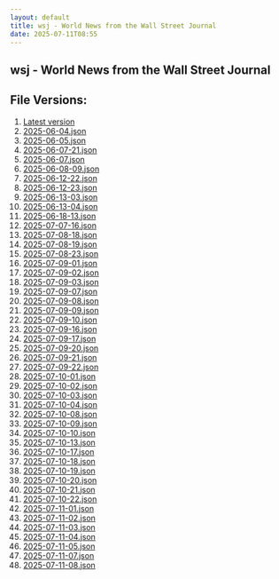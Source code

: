 ```yaml
---
layout: default
title: wsj - World News from the Wall Street Journal
date: 2025-07-11T08:55
---
```


## wsj - World News from the Wall Street Journal

<div id="data-chart"></div>
<div id="data-table"></div>
<script>
document.addEventListener('DOMContentLoaded', function(){
  document.getElementById('data-table').textContent = 'This source isn't supported for tables yet.';
});
</script>

## File Versions:
1. [Latest version](./latest.json)
2. [2025-06-04.json](./2025-06-04.json)
3. [2025-06-05.json](./2025-06-05.json)
4. [2025-06-07-21.json](./2025-06-07-21.json)
5. [2025-06-07.json](./2025-06-07.json)
6. [2025-06-08-09.json](./2025-06-08-09.json)
7. [2025-06-12-22.json](./2025-06-12-22.json)
8. [2025-06-12-23.json](./2025-06-12-23.json)
9. [2025-06-13-03.json](./2025-06-13-03.json)
10. [2025-06-13-04.json](./2025-06-13-04.json)
11. [2025-06-18-13.json](./2025-06-18-13.json)
12. [2025-07-07-16.json](./2025-07-07-16.json)
13. [2025-07-08-18.json](./2025-07-08-18.json)
14. [2025-07-08-19.json](./2025-07-08-19.json)
15. [2025-07-08-23.json](./2025-07-08-23.json)
16. [2025-07-09-01.json](./2025-07-09-01.json)
17. [2025-07-09-02.json](./2025-07-09-02.json)
18. [2025-07-09-03.json](./2025-07-09-03.json)
19. [2025-07-09-07.json](./2025-07-09-07.json)
20. [2025-07-09-08.json](./2025-07-09-08.json)
21. [2025-07-09-09.json](./2025-07-09-09.json)
22. [2025-07-09-10.json](./2025-07-09-10.json)
23. [2025-07-09-16.json](./2025-07-09-16.json)
24. [2025-07-09-17.json](./2025-07-09-17.json)
25. [2025-07-09-20.json](./2025-07-09-20.json)
26. [2025-07-09-21.json](./2025-07-09-21.json)
27. [2025-07-09-22.json](./2025-07-09-22.json)
28. [2025-07-10-01.json](./2025-07-10-01.json)
29. [2025-07-10-02.json](./2025-07-10-02.json)
30. [2025-07-10-03.json](./2025-07-10-03.json)
31. [2025-07-10-04.json](./2025-07-10-04.json)
32. [2025-07-10-08.json](./2025-07-10-08.json)
33. [2025-07-10-09.json](./2025-07-10-09.json)
34. [2025-07-10-10.json](./2025-07-10-10.json)
35. [2025-07-10-13.json](./2025-07-10-13.json)
36. [2025-07-10-17.json](./2025-07-10-17.json)
37. [2025-07-10-18.json](./2025-07-10-18.json)
38. [2025-07-10-19.json](./2025-07-10-19.json)
39. [2025-07-10-20.json](./2025-07-10-20.json)
40. [2025-07-10-21.json](./2025-07-10-21.json)
41. [2025-07-10-22.json](./2025-07-10-22.json)
42. [2025-07-11-01.json](./2025-07-11-01.json)
43. [2025-07-11-02.json](./2025-07-11-02.json)
44. [2025-07-11-03.json](./2025-07-11-03.json)
45. [2025-07-11-04.json](./2025-07-11-04.json)
46. [2025-07-11-05.json](./2025-07-11-05.json)
47. [2025-07-11-07.json](./2025-07-11-07.json)
48. [2025-07-11-08.json](./2025-07-11-08.json)
